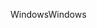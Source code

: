 <span data-ttu-id="20883-101">Windows</span><span class="sxs-lookup"><span data-stu-id="20883-101">Windows</span></span>